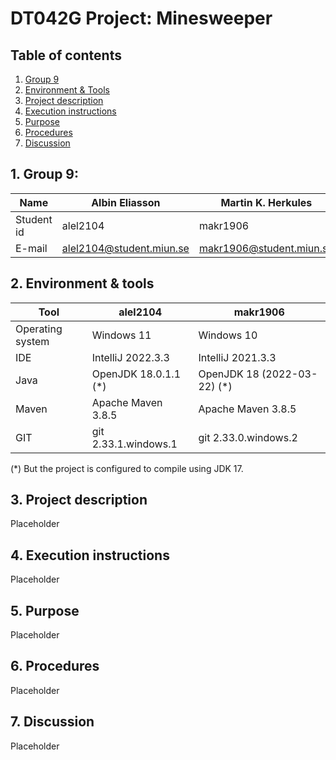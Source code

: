 # DT042G Project: Minesweeper

## Table of contents

1. [Group 9](#section-1)
2. [Environment & Tools](#section-2)
3. [Project description](#section-3)
4. [Execution instructions](#section-4)
5. [Purpose](#section-5)
6. [Procedures](#section-6)
7. [Discussion](#section-7)

## 1. Group 9: <a name="section-1"></a>

| Name       | Albin Eliasson           | Martin K. Herkules          |
|------------|--------------------------|-----------------------------|
| Student id | alel2104                 | makr1906                    |
| E-mail     | alel2104@student.miun.se | makr1906@student.miun.se    |

## 2. Environment & tools <a name="section-2"></a>

| Tool             | alel2104             | makr1906                    |
|------------------|----------------------|-----------------------------|
| Operating system | Windows 11           | Windows 10                  |
| IDE              | IntelliJ 2022.3.3    | IntelliJ 2021.3.3           |
| Java             | OpenJDK 18.0.1.1 (*) | OpenJDK 18 (2022-03-22) (*) |
| Maven            | Apache Maven 3.8.5   | Apache Maven 3.8.5          |
| GIT              | git 2.33.1.windows.1 | git 2.33.0.windows.2        |

(*) But the project is configured to compile using JDK 17.

## 3. Project description <a name="section-3"></a>
Placeholder

## 4. Execution instructions <a name="section-4"></a>
Placeholder

## 5. Purpose <a name="section-5"></a>
Placeholder

## 6. Procedures <a name="section-6"></a>
Placeholder

## 7. Discussion <a name="section-7"></a>
Placeholder